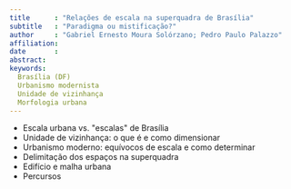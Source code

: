 ```yaml
---
title      : "Relações de escala na superquadra de Brasília"
subtitle   : "Paradigma ou mistificação?"
author     : "Gabriel Ernesto Moura Solórzano; Pedro Paulo Palazzo"
affiliation:
date       :
abstract:
keywords:
  Brasília (DF)
  Urbanismo modernista
  Unidade de vizinhança
  Morfologia urbana
---
```


- Escala urbana vs. "escalas" de Brasília
- Unidade de vizinhança: o que é e como dimensionar
- Urbanismo moderno: equívocos de escala e como determinar
- Delimitação dos espaços na superquadra
- Edifício e malha urbana
- Percursos
